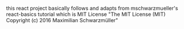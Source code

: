 this react project basically follows and adapts from mschwarzmueller's react-basics tutorial which is MIT License "The MIT License (MIT) Copyright (c) 2016 Maximilian Schwarzmüller"
